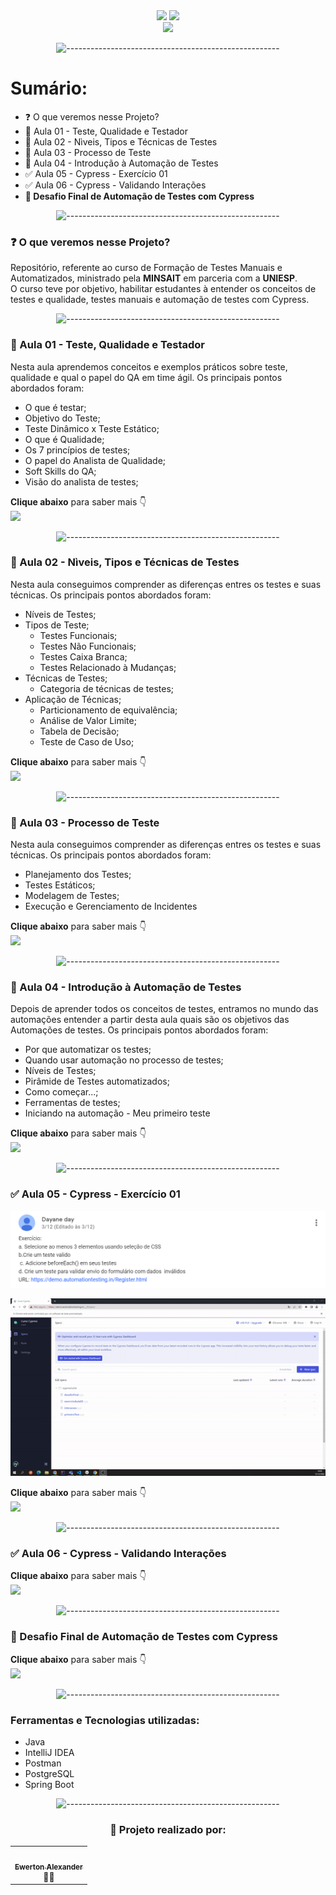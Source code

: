 <div align="center">

<img src="https://i0.wp.com/elpoderdelasideas.com/wp-content/uploads/Minsait-logo-2016-nuevo.png?fit=550%2C268&ssl=1" width=220>
<img src="https://storage.googleapis.com/sindesep.org.br/uploads/2020/04/85f78712543c4be4925deb1472c4cbb2.png" width=220><br>
<img src="https://static.wikia.nocookie.net/ce3765bc-182b-4697-902b-6dc7acc84e48" width=80>



![-----------------------------------------------------](
https://raw.githubusercontent.com/andreasbm/readme/master/assets/lines/rainbow.png
)
  
</div>

# Sumário:

 - ❓ O que veremos nesse Projeto?
 - 🧾 Aula 01 - Teste, Qualidade e Testador
 - 🧾 Aula 02 - Nìveis, Tipos e Técnicas de Testes
 - 🧾 Aula 03 - Processo de Teste
 - 🧾 Aula 04 - Introdução à Automação de Testes
 - ✅ Aula 05 - Cypress - Exercício 01
 - ✅ Aula 06 - Cypress - Validando Interações 
 - <strong>🎯 Desafio Final de Automação de Testes com Cypress</strong>


<div align="center">
  

![-----------------------------------------------------](
https://raw.githubusercontent.com/andreasbm/readme/master/assets/lines/rainbow.png
)
</div>


### ❓ O que veremos nesse Projeto?

Repositório, referente ao curso de Formação de Testes Manuais e Automatizados,
ministrado pela <strong>MINSAIT</strong> em parceria com a <strong>UNIESP</strong>.<br>
O curso teve por objetivo, habilitar estudantes à entender os conceitos de testes e qualidade, testes manuais e automação de testes com Cypress.

<div align="center">
  

![-----------------------------------------------------](
https://raw.githubusercontent.com/andreasbm/readme/master/assets/lines/rainbow.png
)
</div>

### 🧾 Aula 01 - Teste, Qualidade e Testador

Nesta aula aprendemos conceitos e exemplos práticos sobre teste, qualidade e qual o papel do QA em time ágil. Os principais pontos abordados foram:

- O que é testar;
- Objetivo do Teste;
- Teste Dinâmico x Teste Estático;
- O que é Qualidade;
- Os 7 princípios de testes;
- O papel do Analista de Qualidade;
- Soft Skills do QA;
- Visão do analista de testes;

<strong>Clique abaixo</strong> para saber mais 👇 <br>
[<img src="https://fiverr-res.cloudinary.com/images/q_auto,f_auto/gigs/121704365/original/30a8b4c19d3df303a3cc32a2dba67f3110236aba/qa-analista-de-qualidade.jpg" width=140><br>](https://github.com/Ewertonalex/Formacao_Testes_Manuais_Automatizados_Cypress_Minsait_Uniesp/blob/main/cypress/downloads/Treinamento%20de%20Testes%20Funcionais%20-%20Aula01.pdf)

<div align="center">
  

![-----------------------------------------------------](
https://raw.githubusercontent.com/andreasbm/readme/master/assets/lines/rainbow.png
)
</div>


### 🧾 Aula 02 - Nìveis, Tipos e Técnicas de Testes

Nesta aula conseguimos comprender as diferenças entres os testes e suas técnicas. Os principais pontos abordados foram:

- Níveis de Testes;
- Tipos de Teste;
    - Testes Funcionais;
    - Testes Não Funcionais;
    - Testes Caixa Branca;
    - Testes Relacionado à Mudanças;
- Técnicas de Testes;
    - Categoria de técnicas de testes;
- Aplicação de Técnicas;
    - Particionamento de equivalência;
    - Análise de Valor Limite;
    - Tabela de Decisão;
    - Teste de Caso de Uso;

<strong>Clique abaixo</strong> para saber mais 👇 <br>
[<img src="https://cdn-icons-png.flaticon.com/512/2166/2166823.png" width=115><br>](https://github.com/Ewertonalex/Formacao_Testes_Manuais_Automatizados_Cypress_Minsait_Uniesp/blob/main/cypress/downloads/Treinamento%20de%20Testes%20Funcionais%20-%20Aula02.pdf)

<div align="center">
  

![-----------------------------------------------------](
https://raw.githubusercontent.com/andreasbm/readme/master/assets/lines/rainbow.png
)
</div>


### 🧾 Aula 03 - Processo de Teste

Nesta aula conseguimos comprender as diferenças entres os testes e suas técnicas. Os principais pontos abordados foram:

- Planejamento dos Testes;
- Testes Estáticos;
- Modelagem de Testes;
- Execução e Gerenciamento de Incidentes

<strong>Clique abaixo</strong> para saber mais 👇 <br>
[<img src="https://media-exp1.licdn.com/dms/image/C4E12AQFgJsCwvXhYGg/article-cover_image-shrink_600_2000/0/1645226527773?e=2147483647&v=beta&t=4r-ClUkbckD2Dw18TKNdf79pxxLKtr3GM8uImqa851Y" width=140><br>](https://github.com/Ewertonalex/Formacao_Testes_Manuais_Automatizados_Cypress_Minsait_Uniesp/blob/main/cypress/downloads/Treinamento%20de%20Testes%20Funcionais%20-%20Aula03.pdf)

<div align="center">
  

![-----------------------------------------------------](
https://raw.githubusercontent.com/andreasbm/readme/master/assets/lines/rainbow.png
)
</div>

### 🧾 Aula 04 - Introdução à Automação de Testes

Depois de aprender todos os conceitos de testes, entramos no mundo das automações entender a partir desta aula quais são os objetivos das Automações de testes. Os principais pontos abordados foram:

- Por que automatizar os testes;
- Quando usar automação no processo de testes;
- Níveis de Testes;
- Pirâmide de Testes automatizados;
- Como começar...;
- Ferramentas de testes;
- Iniciando na automação - Meu primeiro teste

<strong>Clique abaixo</strong> para saber mais 👇 <br>
[<img src="https://blog.cod3r.com.br/wp-content/uploads/2022/06/piramide-de-testes.png" width=140><br>](https://github.com/Ewertonalex/Formacao_Testes_Manuais_Automatizados_Cypress_Minsait_Uniesp/blob/main/cypress/downloads/Automa%C3%A7%C3%A3o%20-%20Aula04.pdf)

<div align="center">
  

![-----------------------------------------------------](
https://raw.githubusercontent.com/andreasbm/readme/master/assets/lines/rainbow.png
)
</div>

### ✅ Aula 05 - Cypress - Exercício 01

<div align="center">

<img src="https://github.com/Ewertonalex/Formacao_Testes_Manuais_Automatizados_Cypress_Minsait_Uniesp/blob/main/cypress/downloads/exercicio%2001.png"><br>

<img src="https://github.com/Ewertonalex/Formacao_Testes_Manuais_Automatizados_Cypress_Minsait_Uniesp/blob/main/cypress/downloads/exercicio01.gif"><br>

</div>



<strong>Clique abaixo</strong> para saber mais 👇 <br>
[<img src="https://blog.cod3r.com.br/wp-content/uploads/2022/06/piramide-de-testes.png" width=140><br>](https://github.com/Ewertonalex/AdotaPet/tree/main/api)

<div align="center">
  

![-----------------------------------------------------](
https://raw.githubusercontent.com/andreasbm/readme/master/assets/lines/rainbow.png
)
</div>

### ✅ Aula 06 - Cypress - Validando Interações 

<strong>Clique abaixo</strong> para saber mais 👇 <br>
[<img src="https://blog.cod3r.com.br/wp-content/uploads/2022/06/piramide-de-testes.png" width=140><br>](https://github.com/Ewertonalex/AdotaPet/tree/main/api)

<div align="center">
  

![-----------------------------------------------------](
https://raw.githubusercontent.com/andreasbm/readme/master/assets/lines/rainbow.png
)
</div>

### 🎯 Desafio Final de Automação de Testes com Cypress 

<strong>Clique abaixo</strong> para saber mais 👇 <br>
[<img src="https://blog.cod3r.com.br/wp-content/uploads/2022/06/piramide-de-testes.png" width=140><br>](https://github.com/Ewertonalex/AdotaPet/tree/main/api)

<div align="center">
  

![-----------------------------------------------------](
https://raw.githubusercontent.com/andreasbm/readme/master/assets/lines/rainbow.png
)
</div>


### Ferramentas e Tecnologias utilizadas:

- Java
- IntelliJ IDEA
- Postman
- PostgreSQL
- Spring Boot

<div align="center">
  

![-----------------------------------------------------](
https://raw.githubusercontent.com/andreasbm/readme/master/assets/lines/rainbow.png
)
</div>

<div align="center">

### 👏  Projeto realizado por:

<table>
  <tr>
    <td align="center"><a href="https://www.linkedin.com/in/ewerton-alexander-780869232/"><img style="border-radius: 50%;" src="https://media-exp1.licdn.com/dms/image/D4D03AQEfv2gYZbR7rw/profile-displayphoto-shrink_400_400/0/1669287148190?e=1675296000&v=beta&t=boAVRYRWPbQjEg6FpSpv8HUSOHFQQyr1qusm62yaja8" width="100px;" alt=""/><br /><sub><b>Ewerton Alexander</b></sub></a><br />👨‍🚀</a></td>
  
  
  
  
        
  </tr>
</table>
</div>

